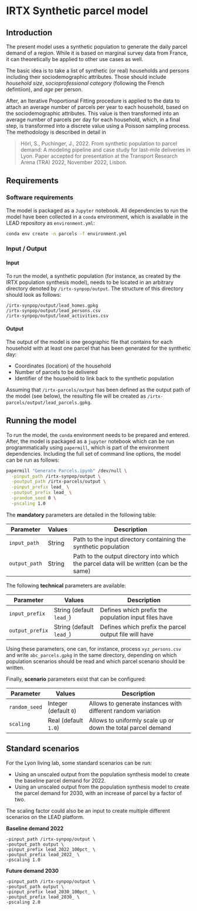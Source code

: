 # IRTX Synthetic parcel model

## Introduction

The present model uses a synthetic population to generate the daily parcel
demand of a region. While it is based on marginal survey data from France,
it can theoretically be applied to other use cases as well.

The basic idea is to take a list of synthetic (or real) households and persons
including their sociodemographic attributes. Those should include *household size*,
*socioprofessional category* (following the French defintiion), and *age* per person.

After, an Iterative Proportional Fitting procedure is applied to the data to attach
an average number of parcels per year to each household, based on the sociodemographic
attributes. This value is then transformed into an average number of parcels per
day for each household, which, in a final step, is transformed into a discrete value
using a Poisson sampling process. The methodology is described in detail in

> Hörl, S., Puchinger, J., 2022. From synthetic population to parcel demand: A modeling pipeline
and case study for last-mile deliveries in Lyon. Paper accepted for presentation at the Transport Research Arena (TRA) 2022, November 2022, Lisbon.

## Requirements

### Software requirements

The model is packaged as a `Jupyter` notebook. All dependencies to run the model
have been collected in a `conda` environment, which is available in the LEAD
repository as `environment.yml`:

```bash
conda env create -n parcels -f environment.yml
```

### Input / Output

#### Input

To run the model, a synthetic population (for instance, as created by the IRTX
population synthesis model), needs to be located in an arbitrary directory denoted
by `/irtx-synpop/output`. The structure of this directory should look as follows:

```
/irtx-synpop/output/lead_homes.gpkg
/irtx-synpop/output/lead_persons.csv
/irtx-synpop/output/lead_activities.csv
```

#### Output

The output of the model is one geographic file that contains for each household
with at least one parcel that has been generated for the synthetic day:

- Coordinates (location) of the household
- Number of parcels to be delivered
- Identifier of the household to link back to the synthetic population

Assuming that `/irtx-parcels/output` has been defined as the output path of the model
(see below), the resulting file will be created as `/irtx-parcels/output/lead_parcels.gpkg`.

## Running the model

To run the model, the `conda` environment needs to be prepared and entered. After,
the model is packaged as a `jupyter` notebook which can be run programmatically
using `papermill`, which is part of the environment dependencies. Including the
full set of command line options, the model can be run as follows:

```bash
papermill "Generate Parcels.ipynb" /dev/null \
  -pinput_path /irtx-synpop/output \
  -poutput_path /irtx-parcels/output \
  -pinput_prefix lead_ \
  -poutput_prefix lead_ \
  -prandom_seed 0 \
  -pscaling 1.0
```

The **mandatory** parameters are detailed in the following table:

Parameter             | Values                            | Description
---                   | ---                               | ---
`input_path`          | String                            | Path to the input directory containing the synthetic population
`output_path`         | String                            | Path to the output directory into which the parcel data will be written (can be the same)

The following **technical** parameters are available:

Parameter             | Values                            | Description
---                   | ---                               | ---
`input_prefix`          | String (default `lead_`)        | Defines which prefix the population input files have
`output_prefix`         | String (default `lead_`)        | Defines which prefix the parcel output file will have

Using these parameters, one can, for instance, process `xyz_persons.csv` and write `abc_parcels.gpkg` in the same directory, depending on which population scenarios should be read and which parcel scenario should be written.

Finally, **scenario** parameters exist that can be configured:

Parameter             | Values                            | Description
---                   | ---                               | ---
`random_seed`         | Integer (default `0`)             | Allows to generate instances with different random variation
`scaling`             | Real (default `1.0`)              | Allows to uniformly scale up or down the total parcel demand

## Standard scenarios

For the Lyon living lab, some standard scenarios can be run:

- Using an unscaled output from the population synthesis model to create the baseline parcel demand for 2022.
- Using an unscaled output from the population synthesis model to create the parcel demand for 2030, with an increase of parcel by a factor of two.

The scaling factor could also be an input to create multiple different scenarios on the LEAD platform.

**Baseline demand 2022**

```
-pinput_path /irtx-synpop/output \
-poutput_path output \
-pinput_prefix lead_2022_100pct_ \
-poutput_prefix lead_2022_ \
-pscaling 1.0
```
**Future demand 2030**

```
-pinput_path /irtx-synpop/output \
-poutput_path output \
-pinput_prefix lead_2030_100pct_ \
-poutput_prefix lead_2030_ \
-pscaling 2.0
```

